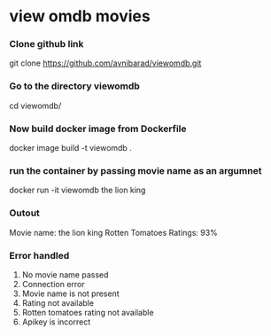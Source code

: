 # view omdb movies #

### Clone github link
 git clone https://github.com/avnibarad/viewomdb.git

### Go to the directory viewomdb
 cd viewomdb/

### Now build docker image from Dockerfile
  docker image build -t viewomdb .

### run the container by passing movie name as an argumnet
docker run -it viewomdb the lion king

### Outout
 Movie name: the lion king
Rotten Tomatoes Ratings: 93%

### Error handled
1) No movie name passed
2) Connection error
3) Movie name is not present
4) Rating not available
5) Rotten tomatoes rating not available
6) Apikey is incorrect
